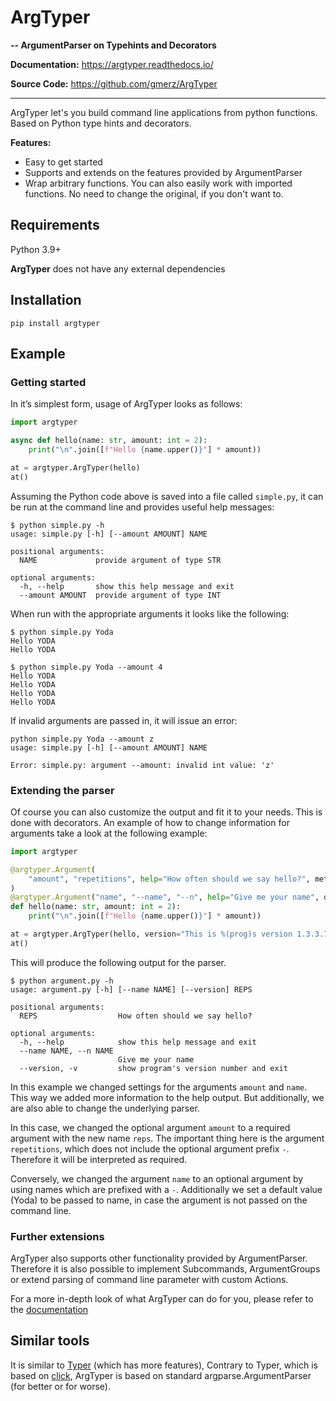 # ArgTyper

**-- ArgumentParser on Typehints and Decorators**

**Documentation:** https://argtyper.readthedocs.io/

**Source Code:** https://github.com/gmerz/ArgTyper

---

ArgTyper let's you build command line applications from python functions. Based on Python type hints and decorators.

**Features:**
+ Easy to get started
+ Supports and extends on the features provided by ArgumentParser
+ Wrap arbitrary functions. You can also easily work with imported functions. No need to change the original, if you don't want to.

## Requirements

Python 3.9+

**ArgTyper** does not have any external dependencies

## Installation

```console
pip install argtyper
```

## Example

### Getting started

In it’s simplest form, usage of ArgTyper looks as follows:

```python
import argtyper

async def hello(name: str, amount: int = 2):
    print("\n".join([f"Hello {name.upper()}"] * amount))

at = argtyper.ArgTyper(hello)
at()
```

Assuming the Python code above is saved into a file called `simple.py`, it can be run at the command line and provides useful help messages:

```console
$ python simple.py -h
usage: simple.py [-h] [--amount AMOUNT] NAME

positional arguments:
  NAME             provide argument of type STR

optional arguments:
  -h, --help       show this help message and exit
  --amount AMOUNT  provide argument of type INT
```

When run with the appropriate arguments it looks like the following:

```console
$ python simple.py Yoda
Hello YODA
Hello YODA

$ python simple.py Yoda --amount 4
Hello YODA
Hello YODA
Hello YODA
Hello YODA
```

If invalid arguments are passed in, it will issue an error:

```console
python simple.py Yoda --amount z
usage: simple.py [-h] [--amount AMOUNT] NAME

Error: simple.py: argument --amount: invalid int value: 'z'
```

### Extending the parser

Of course you can also customize the output and fit it to your needs. This is done 
with decorators. An example of how to change information for arguments take a look at the 
following example:

```python
import argtyper

@argtyper.Argument(
    "amount", "repetitions", help="How often should we say hello?", metavar="reps"
)
@argtyper.Argument("name", "--name", "--n", help="Give me your name", default="Yoda")
def hello(name: str, amount: int = 2):
    print("\n".join([f"Hello {name.upper()}"] * amount))

at = argtyper.ArgTyper(hello, version="This is %(prog)s version 1.3.3.7")
at()
```

This will produce the following output for the parser.

```console
$ python argument.py -h
usage: argument.py [-h] [--name NAME] [--version] REPS

positional arguments:
  REPS                  How often should we say hello?

optional arguments:
  -h, --help            show this help message and exit
  --name NAME, --n NAME
                        Give me your name
  --version, -v         show program's version number and exit
```

In this example we changed settings for the arguments `amount` and `name`. This way we added more information to the help output. But additionally, we are also able to change the underlying parser.

In this case, we changed the optional argument `amount` to a required argument with the new name `reps`. The important thing here is the argument `repetitions`, which does not include the optional argument prefix `-`. Therefore it will be interpreted as required.

Conversely, we changed the argument `name` to an optional argument by using names which are prefixed with a `-`. Additionally we set a default value (Yoda) to be passed to name, in case the argument is not passed on the command line.

### Further extensions

ArgTyper also supports other functionality provided by ArgumentParser. Therefore it is also possible to implement Subcommands, ArgumentGroups or extend parsing of command line parameter with custom Actions.

For a more in-depth look of what ArgTyper can do for you, please refer to the [documentation](https://argtyper.readthedocs.io/)

## Similar tools

It is similar to [Typer](https://github.com/tiangolo/typer) (which has more
features), Contrary to Typer, which is based on [click](https://click.palletsprojects.com/en/7.x/),
ArgTyper is based on standard argparse.ArgumentParser (for better or for
worse).



